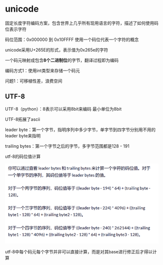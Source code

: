 # unicode

固定长度字符编码方案，包含世界上几乎所有现用语言的字符，描述了如何使用码位表示字符

码位范围：0x000000 到 0x10FFFF 使用一个码位代表一个字符的概念

unicode采用U+265E的形式，表示值为0x265e的字符

一个码元映射成包含**8个二进制位**的字节，翻译过程即为编码

编码方式1：使用int类型来存储一个码元

问题1：可移植性差，浪费空间

## UTF-8

UTF-8（python）：8表示可以采用8bit来编码 最小单位为8bit

UTF-8拓展了ascii

leader byte：第一个字节，指明序列中多少字节，单字节到四字节分别用不用的leader byte来指明

trailing bytes：第一个字节之后的字节，多字节范围都是128 - 191

utf-8的码位值计算

![](.\pic\1.png)

utf-8中每个码元每个字节并非可以直接计算，而是对其base进行修正后才得以计算

